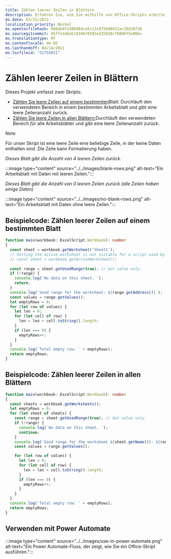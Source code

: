 ```yaml
---
title: Zählen leerer Zeilen in Blättern
description: Erfahren Sie, wie Sie mithilfe von Office-Skripts ermitteln, ob leere Zeilen anstelle von Daten in Arbeitsblättern vorhanden sind, und dann die Anzahl leerer Zeilen melden, die in einem Power Automate-Fluss verwendet werden soll.
ms.date: 03/31/2021
localization_priority: Normal
ms.openlocfilehash: 088ab97c686484ca5c13c875b80431ac28d20736
ms.sourcegitcommit: 45ffe3dbd2c834b78592ad35928cf8096f5e80bc
ms.translationtype: MT
ms.contentlocale: de-DE
ms.lasthandoff: 04/14/2021
ms.locfileid: "51754831"
---
```

# <a name="count-blank-rows-on-sheets"></a>Zählen leerer Zeilen in Blättern

Dieses Projekt umfasst zwei Skripts:

* [Zählen Sie leere Zeilen auf einem bestimmten](#sample-code-count-blank-rows-on-a-given-sheet)Blatt: Durchläuft den verwendeten Bereich in einem bestimmten Arbeitsblatt und gibt eine leere Zeilenanzahl zurück.
* [Zählen Sie leere Zeilen in allen Blättern:](#sample-code-count-blank-rows-on-all-sheets)Durchläuft den verwendeten Bereich _für_ alle Arbeitsblätter und gibt eine leere Zeilenanzahl zurück.

> [!NOTE]
> Für unser Skript ist eine leere Zeile eine beliebige Zeile, in der keine Daten enthalten sind. Die Zeile kann Formatierung haben.

_Dieses Blatt gibt die Anzahl von 4 leeren Zeilen zurück._

:::image type="content" source="../../images/blank-rows.png" alt-text="Ein Arbeitsblatt mit Daten mit leeren Zeilen.":::

_Dieses Blatt gibt die Anzahl von 0 leeren Zeilen zurück (alle Zeilen haben einige Daten)_

:::image type="content" source="../../images/no-blank-rows.png" alt-text="Ein Arbeitsblatt mit Daten ohne leere Zeilen.":::

## <a name="sample-code-count-blank-rows-on-a-given-sheet"></a>Beispielcode: Zählen leerer Zeilen auf einem bestimmten Blatt

```TypeScript
function main(workbook: ExcelScript.Workbook): number
{
  const sheet = workbook.getWorksheet('Sheet1'); 
  // Getting the active worksheet is not suitable for a script used by Power Automate.
  // const sheet = workbook.getActiveWorksheet();
  
  const range = sheet.getUsedRange(true); // Get value only.
  if (!range) {
    console.log(`No data on this sheet. `);
    return;
  }
  console.log(`Used range for the worksheet: ${range.getAddress()}`);
  const values = range.getValues();
  let emptyRows = 0;
  for (let row of values) {
    let len = 0; 
    for (let cell of row) {
      len = len + cell.toString().length;
    }
    if (len === 0) { 
      emptyRows++;
    }
  }
  console.log(`Total empty row: ` + emptyRows);
  return emptyRows;
}
```

## <a name="sample-code-count-blank-rows-on-all-sheets"></a>Beispielcode: Zählen leerer Zeilen in allen Blättern

```TypeScript
function main(workbook: ExcelScript.Workbook): number
{
  const sheets = workbook.getWorksheets();
  let emptyRows = 0;
  for (let sheet of sheets) { 
    const range = sheet.getUsedRange(true); // Get value only.
    if (!range) {
      console.log(`No data on this sheet. `);
      continue;
    }
    console.log(`Used range for the worksheet ${sheet.getName()}: ${range.getAddress()}`);
    const values = range.getValues();

    for (let row of values) {
      let len = 0;
      for (let cell of row) {
        len = len + cell.toString().length;
      }
      if (len === 0) {
        emptyRows++;
      }
    }
  }
  console.log(`Total empty row: ` + emptyRows);
  return emptyRows;
}
```

## <a name="use-with-power-automate"></a>Verwenden mit Power Automate

:::image type="content" source="../../images/use-in-power-automate.png" alt-text="Ein Power Automate-Fluss, der zeigt, wie Sie ein Office-Skript ausführen.":::
